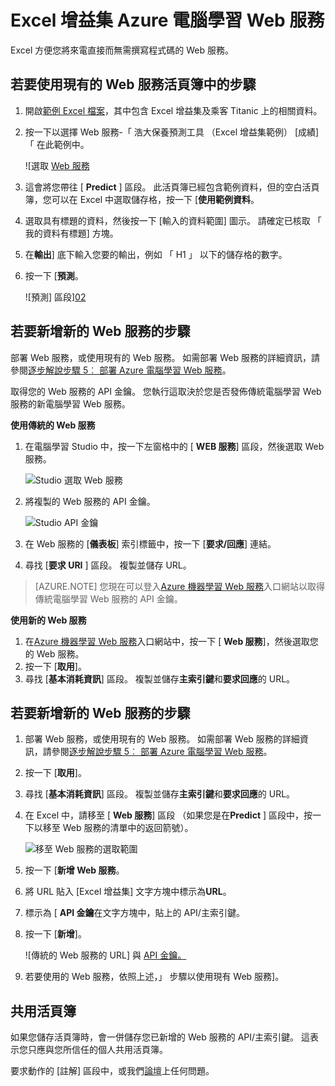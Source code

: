 <properties
    pageTitle="Excel 增益集電腦學習 Web 服務 |Microsoft Azure"
    description="如何直接在 Excel 中使用 Azure 電腦學習 Web 服務，無須撰寫程式碼。"
    services="machine-learning"
    documentationCenter=""
    authors="tedway"
    manager="jhubbard"
    editor="cgronlun"
    tags=""/>

<tags
    ms.service="machine-learning"
    ms.devlang="na"
    ms.topic="article"
    ms.tgt_pltfrm="na"
    ms.workload="data-services"
    ms.date="10/05/2016"
    ms.author="tedway;garye" />

# <a name="excel-add-in-for-azure-machine-learning-web-services"></a>Excel 增益集 Azure 電腦學習 Web 服務

Excel 方便您將來電直接而無需撰寫程式碼的 Web 服務。

## <a name="steps-to-use-an-existing-web-service-in-the-workbook"></a>若要使用現有的 Web 服務活頁簿中的步驟

1. 開啟[範例 Excel 檔案](http://aka.ms/amlexcel-sample-2)，其中包含 Excel 增益集及乘客 Titanic 上的相關資料。
2. 按一下以選擇 Web 服務-「 浩大保養預測工具 （Excel 增益集範例） [成績] 「 在此範例中。

    ![選取 [Web 服務][01]

3. 這會將您帶往 [ **Predict** ] 區段。  此活頁簿已經包含範例資料，但的空白活頁簿，您可以在 Excel 中選取儲存格，按一下 [**使用範例資料**。
4. 選取具有標題的資料，然後按一下 [輸入的資料範圍] 圖示。  請確定已核取 「 我的資料有標題] 方塊。
5. 在**輸出**] 底下輸入您要的輸出，例如 「 H1 」 以下的儲存格的數字。
6. 按一下 [**預測**。

    ![預測] 區段][02]

## <a name="steps-to-add-a-new-web-service"></a>若要新增新的 Web 服務的步驟

部署 Web 服務，或使用現有的 Web 服務。 如需部署 Web 服務的詳細資訊，請參閱[逐步解說步驟 5︰ 部署 Azure 電腦學習 Web 服務](machine-learning-walkthrough-5-publish-web-service.md)。

取得您的 Web 服務的 API 金鑰。 您執行這取決於您是否發佈傳統電腦學習 Web 服務的新電腦學習 Web 服務。

**使用傳統的 Web 服務** 

1. 在電腦學習 Studio 中，按一下左窗格中的 [ **WEB 服務**] 區段，然後選取 Web 服務。

    ![Studio 選取 Web 服務][04]

2. 將複製的 Web 服務的 API 金鑰。

    ![Studio API 金鑰][05]

3. 在 Web 服務的 [**儀表板**] 索引標籤中，按一下 [**要求/回應**] 連結。
4. 尋找 [**要求 URI** ] 區段。  複製並儲存 URL。

>[AZURE.NOTE] 您現在可以登入[Azure 機器學習 Web 服務](https://services.azureml.net)入口網站以取得傳統電腦學習 Web 服務的 API 金鑰。

**使用新的 Web 服務**

1. 在[Azure 機器學習 Web 服務](https://services.azureml.net)入口網站中，按一下 [ **Web 服務**]，然後選取您的 Web 服務。 
2. 按一下 [**取用**]。
3. 尋找 [**基本消耗資訊**] 區段。 複製並儲存**主索引鍵**和**要求回應**的 URL。


## <a name="steps-to-add-a-new-web-service"></a>若要新增新的 Web 服務的步驟

1. 部署 Web 服務，或使用現有的 Web 服務。 如需部署 Web 服務的詳細資訊，請參閱[逐步解說步驟 5︰ 部署 Azure 電腦學習 Web 服務](machine-learning-walkthrough-5-publish-web-service.md)。
2. 按一下 [**取用**]。
3. 尋找 [**基本消耗資訊**] 區段。 複製並儲存**主索引鍵**和**要求回應**的 URL。
2. 在 Excel 中，請移至 [ **Web 服務**] 區段 （如果您是在**Predict** ] 區段中，按一下以移至 Web 服務的清單中的返回箭號）。

    ![移至 Web 服務的選取範圍][03]
    
3. 按一下 [**新增 Web 服務**。
4. 將 URL 貼入 [Excel 增益集] 文字方塊中標示為**URL**。
5. 標示為 [ **API 金鑰**在文字方塊中，貼上的 API/主索引鍵。
6. 按一下 [**新增**]。

    ![傳統的 Web 服務的 URL] 與 [API 金鑰。][06]

10. 若要使用的 Web 服務，依照上述，」 步驟以使用現有 Web 服務]。

## <a name="sharing-your-workbook"></a>共用活頁簿

如果您儲存活頁簿時，會一併儲存您已新增的 Web 服務的 API/主索引鍵。 這表示您只應與您所信任的個人共用活頁簿。

要求動作的 [註解] 區段中，或我們[論壇](http://go.microsoft.com/fwlink/?LinkID=403669&clcid=0x409)上任何問題。

[01]: ./media/machine-learning-excel-add-in-for-web-services/image1.png
[02]: ./media/machine-learning-excel-add-in-for-web-services/image2.png
[03]: ./media/machine-learning-excel-add-in-for-web-services/image3.png
[04]: ./media/machine-learning-excel-add-in-for-web-services/image4.png
[05]: ./media/machine-learning-excel-add-in-for-web-services/image5.png
[06]: ./media/machine-learning-excel-add-in-for-web-services/image6.png
